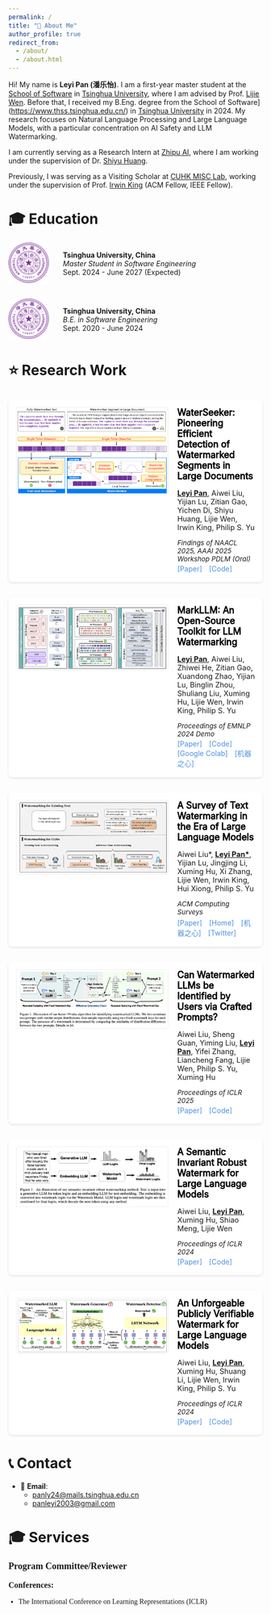 ```yaml
---
permalink: /
title: "👋 About Me"
author_profile: true
redirect_from: 
  - /about/
  - /about.html
---
```



Hi! My name is **Leyi Pan (潘乐怡)**. I am a first-year master student at the [School of Software](https://www.thss.tsinghua.edu.cn/) in [Tsinghua University](https://www.tsinghua.edu.cn/), where I am advised by Prof. [Lijie Wen](https://www.thss.tsinghua.edu.cn/faculty/wenlijie.htm). Before that, I received my B.Eng. degree from the School of Software](https://www.thss.tsinghua.edu.cn/) in [Tsinghua University](https://www.tsinghua.edu.cn/) in 2024. My research focuses on Natural Language Processing and Large Language Models, with a particular concentration on AI Safety and LLM Watermarking.

I am currently serving as a Research Intern at [Zhipu AI](https://www.zhipuai.cn/), where I am working under the supervision of Dr. [Shiyu Huang](http://tartrl.cn/hsy).

Previously, I was serving as a Visiting Scholar at [CUHK MISC Lab](https://misc-lab.cse.cuhk.edu.hk/), working under the supervision of Prof. [Irwin King](https://www.cse.cuhk.edu.hk/irwin.king/home) (ACM Fellow, IEEE Fellow).


# 🎓 Education

<div style="display: flex; margin-bottom: 2em; align-items: center;">
    <div style="margin-right: 2em;">
        <img src="images/tsinghua.svg" alt="Tsinghua University Logo" style="width: 80px; height: auto;">
    </div>
    <div>
        <div style="font-weight: bold;">Tsinghua University, China</div>
        <div style="font-style: italic;">Master Student in Software Engineering</div>
        <div>Sept. 2024 - June 2027 (Expected)</div>
    </div>
</div>

<div style="display: flex; margin-bottom: 2em; align-items: center;">
    <div style="margin-right: 2em;">
        <img src="images/tsinghua.svg" alt="singhua University Logo" style="width: 80px; height: auto;">
    </div>
    <div>
        <div style="font-weight: bold;">Tsinghua University, China</div>
        <div style="font-style: italic;">B.E. in Software Engineering</div>
        <div>Sept. 2020 - June 2024</div>
    </div>
</div>


# ⭐ Research Work
<div class="paper-container">
<div class="paper-image">
<img src="images/waterseeker.png" alt="paper">
</div>
<div class="paper-text">
<div class="paper-title">WaterSeeker: Pioneering Efficient Detection of Watermarked Segments in Large Documents</div>
<p class="paper-authors"><strong style="text-decoration-line: underline;">Leyi Pan</strong>, Aiwei Liu, Yijian Lu, Zitian Gao, Yichen Di, Shiyu Huang, Lijie Wen, Irwin King, Philip S. Yu</p>
<p class="paper-venue">Findings of NAACL 2025, AAAI 2025 Workshop PDLM (Oral)</p>
<p class="paper-links"><a href="https://arxiv.org/pdf/2409.05112">[Paper]</a> <a href="https://github.com/THU-BPM/WaterSeeker">[Code]</a></p>
</div>
</div>

<div class="paper-container">
<div class="paper-image">
<img src="images/markllm.png" alt="paper">
</div>
<div class="paper-text">
<div class="paper-title">MarkLLM: An Open-Source Toolkit for LLM Watermarking</div>
<p class="paper-authors"><strong style="text-decoration-line: underline;">Leyi Pan</strong>, Aiwei Liu, Zhiwei He, Zitian Gao, Xuandong Zhao, Yijian Lu, Binglin Zhou, Shuliang Liu, Xuming Hu, Lijie Wen, Irwin King, Philip S. Yu</p>
<p class="paper-venue">Proceedings of EMNLP 2024 Demo</p>
<p class="paper-links"><a href="https://arxiv.org/pdf/2405.10051">[Paper]</a> <a href="https://github.com/THU-BPM/MarkLLM">[Code]</a> <a href="https://colab.research.google.com/drive/169MS4dY6fKNPZ7-92ETz1bAm_xyNAs0B?usp=sharing">[Google Colab]</a> <a href="https://mp.weixin.qq.com/s/lx9ZNeHae4mo1J6_sFubfg">[机器之心]</a></p>
</div>
</div>

<div class="paper-container">
<div class="paper-image">
<img src="images/survey.png" alt="paper">
</div>
<div class="paper-text">
<div class="paper-title">A Survey of Text Watermarking in the Era of Large Language Models</div>
<p class="paper-authors">Aiwei Liu*, <strong style="text-decoration-line: underline;">Leyi Pan*</strong>, Yijian Lu, Jingjing Li, Xuming Hu, Xi Zhang, Lijie Wen, Irwin King, Hui Xiong, Philip S. Yu</p>
<p class="paper-venue">ACM Computing Surveys</p>
<p class="paper-links"><a href="https://arxiv.org/pdf/2312.07913.pdf">[Paper]</a> <a href="https://survey-text-watermark.github.io/">[Home]</a> <a href="https://mp.weixin.qq.com/s/U3ZzGsi3Yihueqr6MGRHfg">[机器之心]</a> <a href="https://x.com/Aiwei_Liu_99/status/1821673541026099519">[Twitter]</a></p>
</div>
</div>

<div class="paper-container">
<div class="paper-image">
<img src="images/probe.png" alt="paper">
</div>
<div class="paper-text">
<div class="paper-title">Can Watermarked LLMs be Identified by Users via Crafted Prompts?</div>
<p class="paper-authors">Aiwei Liu, Sheng Guan, Yiming Liu, <strong style="text-decoration-line: underline;">Leyi Pan</strong>, Yifei Zhang, Liancheng Fang, Lijie Wen, Philip S. Yu, Xuming Hu</p>
<p class="paper-venue">Proceedings of ICLR 2025</p>
<p class="paper-links"><a href="https://arxiv.org/pdf/2410.03168">[Paper]</a> <a href="https://github.com/THU-BPM/Watermarked_LLM_Identification">[Code]</a></p>
</div>
</div>

<div class="paper-container">
<div class="paper-image">
<img src="images/SIR.png" alt="paper">
</div>
<div class="paper-text">
<div class="paper-title">A Semantic Invariant Robust Watermark for Large Language Models</div>
<p class="paper-authors">Aiwei Liu, <strong style="text-decoration-line: underline;">Leyi Pan</strong>, Xuming Hu, Shiao Meng, Lijie Wen</p>
<p class="paper-venue">Proceedings of ICLR 2024</p>
<p class="paper-links"><a href="https://arxiv.org/pdf/2310.06356.pdf">[Paper]</a> <a href="https://github.com/THU-BPM/Robust_Watermark">[Code]</a></p>
</div>
</div>

<div class="paper-container">
<div class="paper-image">
<img src="images/UPV.png" alt="paper">
</div>
<div class="paper-text">
<div class="paper-title">An Unforgeable Publicly Verifiable Watermark for Large Language Models</div>
<p class="paper-authors">Aiwei Liu, <strong style="text-decoration-line: underline;">Leyi Pan</strong>, Xuming Hu, Shuang Li, Lijie Wen, Irwin King, Philip S. Yu</p>
<p class="paper-venue">Proceedings of ICLR 2024</p>
<p class="paper-links"><a href="https://arxiv.org/pdf/2307.16230.pdf">[Paper]</a> <a href="https://github.com/THU-BPM/unforgeable_watermark">[Code]</a></p>
</div>
</div>


# 📞 Contact

- 📧 **Email**:
  -  panly24@mails.tsinghua.edu.cn
  -  panleyi2003@gmail.com


# 🎓 Services

<div style="font-family: 'Microsoft YaHei';">
<p style="font-size: 18px; font-weight: bold;">Program Committee/Reviewer</p>

<p style="font-size: 16px; font-weight: bold; margin-top: 10px;">Conferences:</p>
<ul style="list-style-type: disc; padding-left: 20px;">
  <li>The International Conference on Learning Representations (ICLR)</li>
</ul>

<style>
.paper-container {
    display: flex;
    gap: 20px;
    margin: 30px 0;
    padding: 15px;
    border-radius: 8px;
    background: #fff;
    box-shadow: 0 2px 4px rgba(0,0,0,0.1);
}

hr {
    margin: 10px 0;
    height: 1px;
    background-color: #ddd;
    border: none;
}

.paper-image {
    flex: 0 0 300px;
    min-width: 0;
}

.paper-image img {
    width: 100%;
    height: auto;
    border-radius: 4px;
    border: 1px solid #eee;
}

.paper-text {
    flex: 1;
    min-width: 0;
}


.paper-title {
  font-family: "Microsoft YaHei",
  font-weight: 2000;
  -webkit-text-stroke: 0.9px black;  /* 添加描边效果使文字看起来更粗 */
  font-size: 18px;
  margin: 0 0 8px 0;
  color: #000;
}

.paper-authors {
  font-family: "Microsoft YaHei",
   margin: 2px 0;
    font-size: 14.5px;         /* 调小作者字体 */
    color: rgba(0,0,0,0.9);    /* 更自然的灰色 */
    font-weight: 400;          /* 更细的字重 */
}

.paper-venue {
   font-family: "Microsoft YaHei",
    color: #d83931;
    font-style: italic;
    font-size: 0.95em;
    margin: 3px 0;
}

.paper-links {
  font-family: "Microsoft YaHei",
    font-size: 0.9em;
    margin: 3px 0;
}

.paper-links a {
    margin-right: 10px;
    color: #4A90E2;
    text-decoration: none;
    transition: color 0.2s ease;
}

.paper-links a:hover {
    color: #357ABD;
}

@media (max-width: 768px) {
    .paper-container {
        flex-direction: column;
    }
    
    .paper-image {
        flex: 0 0 auto;
        width: 100%;
    }
}
</style>